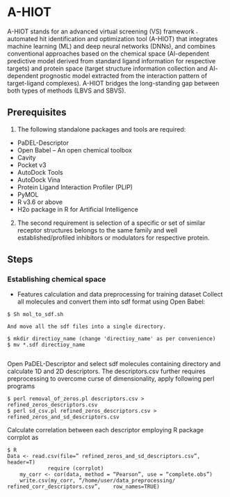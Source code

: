 # A-HIOT
A-HIOT stands for an advanced virtual screening (VS) framework ˗ automated hit
identification and optimization tool (A-HIOT) that integrates machine learning (ML) and
deep neural networks (DNNs), and combines conventional approaches based on the
chemical space (AI-dependent predictive model derived from standard ligand information
for respective targets) and protein space (target structure information collection and AI-
dependent prognostic model extracted from the interaction pattern of target-ligand
complexes). A-HIOT bridges the long-standing gap between both types of methods (LBVS
and SBVS).

## Prerequisites
1. The following standalone packages and tools are required:
- PaDEL-Descriptor
- Open Babel – An open chemical toolbox
- Cavity
- Pocket v3
- AutoDock Tools
- AutoDock Vina
- Protein Ligand Interaction Profiler (PLIP)
- PyMOL
- R v3.6 or above
- H2o package in R for Artificial Intelligence 
 
2. The second requirement is selection of a specific or set of similar receptor structures belongs to the same family and well established/profiled inhibitors or modulators for respective protein.
 
## Steps
### Establishing chemical space
- Features calculation and data preprocessing for training dataset
Collect all molecules and convert them into sdf format using Open Babel:

```
$ Sh mol_to_sdf.sh

And move all the sdf files into a single directory.

$ mkdir directioy_name (change 'directioy_name' as per convenience)
$ mv *.sdf directioy_name
 
```

Open PaDEL-Descriptor and select sdf molecules containing directory and calculate 1D and 2D descriptors. The descriptors.csv further requires preprocessing to overcome curse of dimensionality, apply following perl programs

```
$ perl removal_of_zeros.pl descriptors.csv > refined_zeros_descriptors.csv
$ perl sd_csv.pl refined_zeros_descriptors.csv > refined_zeros_and_sd_descriptors.csv

```
Calculate correlation between each descriptor employing R package corrplot as
```
$ R
Data <- read.csv(file=” refined_zeros_and_sd_descriptors.csv”, header=T) 
             require (corrplot)
	my_corr <- cor(data, method = “Pearson”, use = “complete.obs”)
	write.csv(my_corr, “/home/user/data_preprocessing/ refined_corr_descriptors.csv”,    row_names=TRUE)

```


